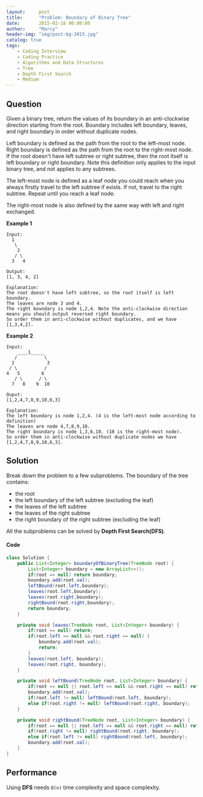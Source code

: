 ```yaml
---
layout:     post
title:      "Problem: Boundary of Binary Tree"
date:       2015-02-18 00:00:00
author:     "Marcy"
header-img: "img/post-bg-2015.jpg"
catalog: true
tags:
    - Coding Interview
    - Coding Practice
    - Algorithms and Data Structures
    - Tree
    - Depth First Search
    - Medium
---
```


## Question

Given a binary tree, return the values of its boundary in an anti-clockwise direction starting from the root. Boundary includes left boundary, leaves, and right boundary in order without duplicate nodes.

Left boundary is defined as the path from the root to the left-most node. Right boundary is defined as the path from the root to the right-most node. If the root doesn't have left subtree or right subtree, then the root itself is left boundary or right boundary. Note this definition only applies to the input binary tree, and not applies to any subtrees.

The left-most node is defined as a leaf node you could reach when you always firstly travel to the left subtree if exists. If not, travel to the right subtree. Repeat until you reach a leaf node.

The right-most node is also defined by the same way with left and right exchanged.

**Example 1**
```
Input:
  1
   \
    2
   / \
  3   4

Output:
[1, 3, 4, 2]

Explanation:
The root doesn't have left subtree, so the root itself is left boundary.
The leaves are node 3 and 4.
The right boundary is node 1,2,4. Note the anti-clockwise direction means you should output reversed right boundary.
So order them in anti-clockwise without duplicates, and we have [1,3,4,2].
```

**Example 2**
```
Input:
    ____1_____
   /          \
  2            3
 / \          / 
4   5        6   
   / \      / \
  7   8    9  10  
       
Ouput:
[1,2,4,7,8,9,10,6,3]

Explanation:
The left boundary is node 1,2,4. (4 is the left-most node according to definition)
The leaves are node 4,7,8,9,10.
The right boundary is node 1,3,6,10. (10 is the right-most node).
So order them in anti-clockwise without duplicate nodes we have [1,2,4,7,8,9,10,6,3].
```

## Solution

Break down the problem to a few subproblems. The boundary of the tree contains:
- the root
- the left boundary of the left subtree (excluding the leaf)
- the leaves of the left subtree
- the leaves of the right subtree
- the right boundary of the right subtree (excluding the leaf)

All the subproblems can be solved by **Depth First Search(DFS)**.

#### Code

```java
class Solution {
    public List<Integer> boundaryOfBinaryTree(TreeNode root) {
        List<Integer> boundary = new ArrayList<>();
        if(root == null) return boundary;
        boundary.add(root.val);
        leftBound(root.left,boundary);
        leaves(root.left,boundary);
        leaves(root.right,boundary);
        rightBound(root.right,boundary);
        return boundary;
    }

    private void leaves(TreeNode root, List<Integer> boundary) {
        if(root == null) return;
        if(root.left == null && root.right == null) {
            boundary.add(root.val);
            return;
        }
        leaves(root.left, boundary);
        leaves(root.right, boundary);
    }

    private void leftBound(TreeNode root, List<Integer> boundary) {
        if(root == null || root.left == null && root.right == null) return;
        boundary.add(root.val);
        if(root.left != null) leftBound(root.left, boundary);
        else if(root.right != null) leftBound(root.right, boundary);
    }

    private void rightBound(TreeNode root, List<Integer> boundary) {
        if(root == null || root.left == null && root.right == null) return;
        if(root.right != null) rightBound(root.right, boundary);
        else if(root.left != null) rightBound(root.left, boundary);    
        boundary.add(root.val);
    }
}
```

## Performance

Using **DFS** needs `O(n)` time complexity and space complexity.
